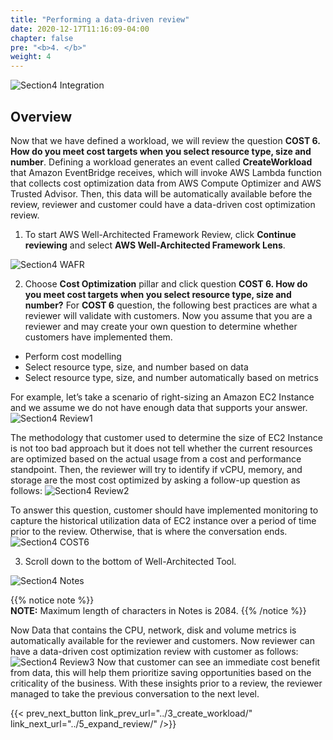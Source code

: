 ```yaml
---
title: "Performing a data-driven review"
date: 2020-12-17T11:16:09-04:00
chapter: false
pre: "<b>4. </b>"
weight: 4
---
```

 
![Section4 Integration](/watool/200_Integration_with_AWS_Compute_Optimizer_and_AWS_Trusted_Advisor/Images/section4/TA_Aco_integration.png)
 
## Overview
Now that we have defined a workload, we will review the question **COST 6. How do you meet cost targets when you select resource type, size and number**. 
Defining a workload generates an event called **CreateWorkload** that Amazon EventBridge receives, which will invoke AWS Lambda function that collects cost optimization data from AWS Compute Optimizer and AWS Trusted Advisor. Then, this data will be automatically available before the review, reviewer and customer could have a data-driven cost optimization review.
 
1. To start AWS Well-Architected Framework Review, click **Continue reviewing** and select **AWS Well-Architected Framework Lens**.
 
![Section4 WAFR](/watool/200_Integration_with_AWS_Compute_Optimizer_and_AWS_Trusted_Advisor/Images/section4/WAFR.png)
 
2. Choose **Cost Optimization** pillar and click question **COST 6. How do you meet cost targets when you select resource type, size and number?** 
For **COST 6** question, the following best practices are what a reviewer will validate with customers. Now you assume that you are a reviewer and may create your own question to determine whether customers have implemented them. 
* Perform cost modelling
* Select resource type, size, and number based on data
* Select resource type, size, and number automatically based on metrics

For example, let’s take a scenario of right-sizing an Amazon EC2 Instance and we assume we do not have enough data that supports your answer. 
![Section4 Review1](/watool/200_Integration_with_AWS_Compute_Optimizer_and_AWS_Trusted_Advisor/Images/section4/Review1.png)

The methodology that customer used to determine the size of EC2 Instance is not too bad approach but it does not tell whether the current resources are optimized based on the actual usage from a cost and performance standpoint. Then, the reviewer will try to identify if vCPU, memory, and storage are the most cost optimized by asking a follow-up question as follows:
![Section4 Review2](/watool/200_Integration_with_AWS_Compute_Optimizer_and_AWS_Trusted_Advisor/Images/section4/Review2.png)

To answer this question, customer should have implemented monitoring to capture the historical utilization data of EC2 instance over a period of time prior to the review. Otherwise, that is where the conversation ends. 
![Section4 COST6](/watool/200_Integration_with_AWS_Compute_Optimizer_and_AWS_Trusted_Advisor/Images/section4/COST6.png)
 
3. Scroll down to the bottom of Well-Architected Tool. 
  
![Section4 Notes](/watool/200_Integration_with_AWS_Compute_Optimizer_and_AWS_Trusted_Advisor/Images/section4/Notes.png)

{{% notice note %}}    
**NOTE:** Maximum length of characters in Notes is 2084.
{{% /notice %}}

 
Now Data that contains the CPU, network, disk and volume metrics is automatically available for the reviewer and customers. Now reviewer can have a data-driven cost optimization review with customer as follows:
![Section4 Review3](/watool/200_Integration_with_AWS_Compute_Optimizer_and_AWS_Trusted_Advisor/Images/section4/Review3.png)
Now that customer can see an immediate cost benefit from data, this will help them prioritize saving opportunities based on the criticality of the business. With these insights prior to a review, the reviewer managed to take the previous conversation to the next level. 


{{< prev_next_button link_prev_url="../3_create_workload/" link_next_url="../5_expand_review/" />}}
